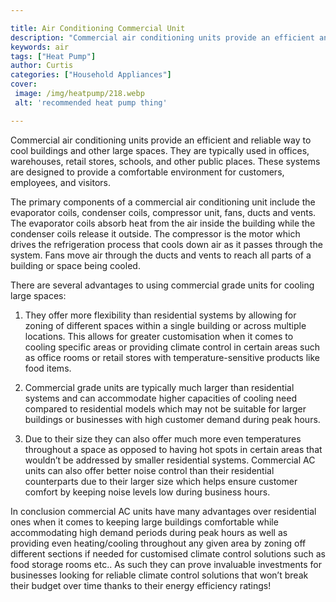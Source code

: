 ```yaml
---

title: Air Conditioning Commercial Unit
description: "Commercial air conditioning units provide an efficient and reliable way to cool buildings and other large spaces. They are typical...learn about it in this post"
keywords: air
tags: ["Heat Pump"]
author: Curtis
categories: ["Household Appliances"]
cover: 
 image: /img/heatpump/218.webp
 alt: 'recommended heat pump thing'

---
```


Commercial air conditioning units provide an efficient and reliable way to cool buildings and other large spaces. They are typically used in offices, warehouses, retail stores, schools, and other public places. These systems are designed to provide a comfortable environment for customers, employees, and visitors.

The primary components of a commercial air conditioning unit include the evaporator coils, condenser coils, compressor unit, fans, ducts and vents. The evaporator coils absorb heat from the air inside the building while the condenser coils release it outside. The compressor is the motor which drives the refrigeration process that cools down air as it passes through the system. Fans move air through the ducts and vents to reach all parts of a building or space being cooled. 

There are several advantages to using commercial grade units for cooling large spaces: 

1) They offer more flexibility than residential systems by allowing for zoning of different spaces within a single building or across multiple locations. This allows for greater customisation when it comes to cooling specific areas or providing climate control in certain areas such as office rooms or retail stores with temperature-sensitive products like food items. 

2) Commercial grade units are typically much larger than residential systems and can accommodate higher capacities of cooling need compared to residential models which may not be suitable for larger buildings or businesses with high customer demand during peak hours. 

3) Due to their size they can also offer much more even temperatures throughout a space as opposed to having hot spots in certain areas that wouldn’t be addressed by smaller residential systems. Commercial AC units can also offer better noise control than their residential counterparts due to their larger size which helps ensure customer comfort by keeping noise levels low during business hours. 

In conclusion commercial AC units have many advantages over residential ones when it comes to keeping large buildings comfortable while accommodating high demand periods during peak hours as well as providing even heating/cooling throughout any given area by zoning off different sections if needed for customised climate control solutions such as food storage rooms etc.. As such they can prove invaluable investments for businesses looking for reliable climate control solutions that won’t break their budget over time thanks to their energy efficiency ratings!
